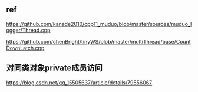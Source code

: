 <!--
 * @Author: Shiyu Yi
 * @Github: https://github.com/chanchann
-->
## ref

https://github.com/kanade2010/cpp11_muduo/blob/master/sources/muduo_logger/Thread.cpp

https://github.com/chenBright/tinyWS/blob/master/multiThread/base/CountDownLatch.cpp

##  对同类对象private成员访问

https://blog.csdn.net/qq_15505637/article/details/79556067